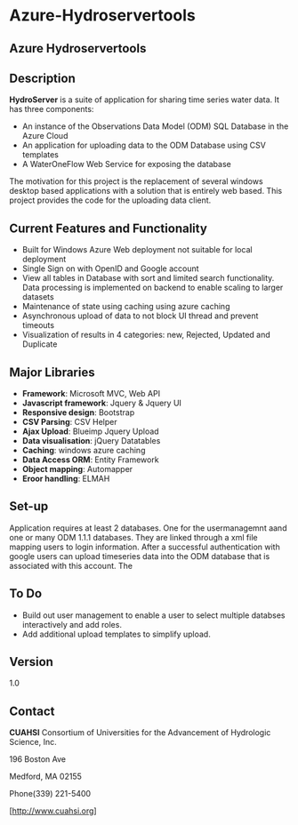 Azure-Hydroservertools
======================

Azure Hydroservertools
---
Description
-----

**HydroServer** is a suite of application for sharing time series water data. It has three components: 
- An instance of the Observations Data Model (ODM) SQL Database in the Azure Cloud
- An application for uploading data to the ODM Database using CSV templates
- A WaterOneFlow Web Service for exposing the database

The motivation for this project is the replacement of several windows desktop based applications with a solution that is entirely web based. This project provides the code for the uploading data client.



Current Features and Functionality
--
- Built for Windows Azure Web deployment not suitable for local deployment 
- Single Sign on with OpenID and Google account
- View all tables in Database with sort and limited search functionality. Data processing is implemented on backend to enable scaling to larger datasets  
- Maintenance of state using caching using azure caching 
- Asynchronous upload of data to not block UI thread and prevent timeouts 
- Visualization of results in 4 categories: new, Rejected, Updated and Duplicate

Major Libraries
--
- **Framework**: Microsoft MVC, Web API 
- **Javascript framework**: Jquery & Jquery  UI
- **Responsive design**: Bootstrap
- **CSV Parsing**: CSV Helper
- **Ajax Upload**: Blueimp Jquery Upload
- **Data visualisation**: jQuery Datatables
- **Caching**: windows azure caching
- **Data Access ORM**: Entity Framework 
- **Object mapping**: Automapper
- **Eroor handling**: ELMAH


Set-up
---
Application requires at least 2 databases. One for the usermanagemnt aand one or many ODM 1.1.1 databases. They are linked through a xml file mapping users to login information. 
After a successful authentication with google users can upload timeseries data into the ODM database that is associated with this account. 
The 

To Do
----
- Build out user management to enable a user to select multiple databses interactively and add roles.
- Add additional upload templates to simplify upload.
 

Version
------

1.0

Contact
--------

**CUAHSI** 
Consortium of Universities for the Advancement of Hydrologic Science, Inc.

196 Boston Ave

Medford, MA 02155

Phone(339) 221-5400

[http://www.cuahsi.org]



[http://www.cuahsi.org]:http://www.cuahsi.org
